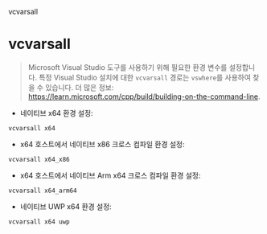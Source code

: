 vcvarsall
# vcvarsall

> Microsoft Visual Studio 도구를 사용하기 위해 필요한 환경 변수를 설정합니다.
> 특정 Visual Studio 설치에 대한 `vcvarsall` 경로는 `vswhere`를 사용하여 찾을 수 있습니다.
> 더 많은 정보: <https://learn.microsoft.com/cpp/build/building-on-the-command-line>.

- 네이티브 x64 환경 설정:

`vcvarsall x64`

- x64 호스트에서 네이티브 x86 크로스 컴파일 환경 설정:

`vcvarsall x64_x86`

- x64 호스트에서 네이티브 Arm x64 크로스 컴파일 환경 설정:

`vcvarsall x64_arm64`

- 네이티브 UWP x64 환경 설정:

`vcvarsall x64 uwp`
